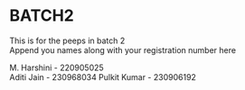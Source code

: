 # BATCH2
This is for the peeps in batch 2  
Append you names along with your registration number here

M. Harshini - 220905025    
Aditi Jain - 230968034
Pulkit Kumar - 230906192
